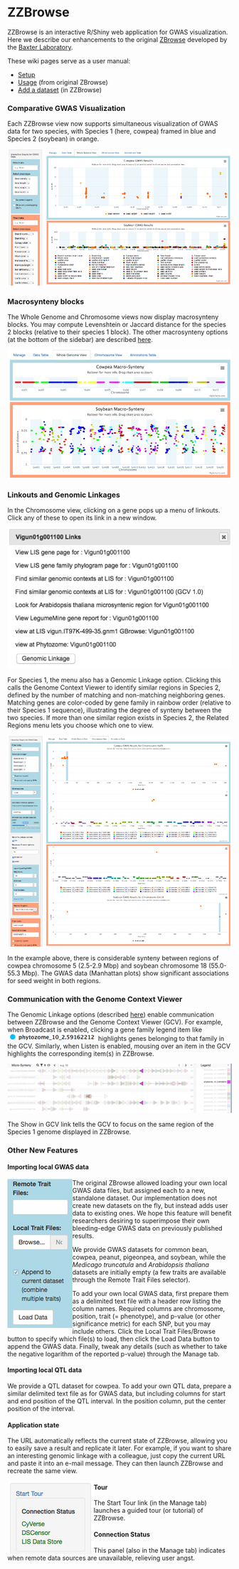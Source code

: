 # ZZBrowse

ZZBrowse is an interactive R/Shiny web application for GWAS visualization. Here we describe our enhancements to the original [ZBrowse](https://github.com/baxterlabZbrowse/ZBrowse) developed by the [Baxter Laboratory](https://www.baxterlab.org/untitled-cqi0).

These wiki pages serve as a user manual:

- [Setup](https://github.com/legumeinfo/ZZBrowse/wiki/Setup)
- [Usage](https://github.com/legumeinfo/ZZBrowse/wiki/Usage-(from-original-ZBrowse)) (from original ZBrowse)
- [Add a dataset](https://github.com/legumeinfo/ZZBrowse/wiki/Add-a-dataset) (in ZZBrowse)

### Comparative GWAS Visualization

Each ZZBrowse view now supports simultaneous visualization of GWAS data for two species, with Species 1 (here, cowpea) framed in blue and Species 2 (soybean) in orange.

![whole-genome-gwas](img/whgen.png)

### Macrosynteny blocks

The Whole Genome and Chromosome views now display macrosynteny blocks. You may compute Levenshtein or Jaccard distance for the species 2 blocks (relative to their species 1 block). The other macrosynteny options (at the bottom of the sidebar) are described [here](https://github.com/legumeinfo/ZZBrowse/wiki/Macro-Synteny-options).

![macrosynteny](img/macrosynteny.png)

### Linkouts and Genomic Linkages

In the Chromosome view, clicking on a gene pops up a menu of linkouts. Click any of these to open its link in a new window.

![linkouts](img/linkouts.png)

For Species 1, the menu also has a Genomic Linkage option. Clicking this calls the Genome Context Viewer to identify similar regions in Species 2, defined by the number of matching and non-matching neighboring genes. Matching genes are color-coded by gene family in rainbow order (relative to their Species 1 sequence), illustrating the degree of synteny between the two species. If more than one similar region exists in Species 2, the Related Regions menu lets you choose which one to view.

![chromosome-gwas](img/chrom.png)

In the example above, there is considerable synteny between regions of cowpea chromosome 5 (2.5-2.9 Mbp) and soybean chromosome 18 (55.0-55.3 Mbp). The GWAS data (Manhattan plots) show significant associations for seed weight in both regions.

### Communication with the Genome Context Viewer

The Genomic Linkage options (described [here](https://github.com/legumeinfo/ZZBrowse/wiki/Genomic-Linkage-options)) enable communication between ZZBrowse and the Genome Context Viewer (GCV). For example, when Broadcast is enabled, clicking a gene family legend item like ![gene-family-legend](img/phytozome_10_2.59162212.png) highlights genes belonging to that family in the GCV. Similarly, when Listen is enabled, mousing over an item in the GCV highlights the corresponding item(s) in ZZBrowse.

![genomic-linkage](img/gcv.png)

The Show in GCV link tells the GCV to focus on the same region of the Species 1 genome displayed in ZZBrowse.

### Other New Features

#### Importing local GWAS data

<img src="img/load-data.png" align=left> The original ZBrowse allowed loading your own local GWAS data files, but assigned each to a new, standalone dataset. Our implementation does not create new datasets on the fly, but instead adds user data to existing ones. We hope this feature will benefit researchers desiring to superimpose their own bleeding-edge GWAS data on previously published results.

We provide GWAS datasets for common bean, cowpea, peanut, pigeonpea, and soybean, while the _Medicago truncatula_ and _Arabidopsis thaliana_ datasets are initially empty (a few traits are available through the Remote Trait Files selector).

To add your own local GWAS data, first prepare them as a delimited text file with a header row listing the column names. Required columns are chromosome, position, trait (= phenotype), and p-value (or other significance metric) for each SNP, but you may include others. Click the Local Trait Files/Browse button to specify which file(s) to load, then click the Load Data button to append the GWAS data. Finally, tweak any details (such as whether to take the negative logarithm of the reported p-value) through the Manage tab.

#### Importing local QTL data

We provide a QTL dataset for cowpea. To add your own QTL data, prepare a similar delimited text file as for GWAS data, but including columns for start and end position of the QTL interval. In the position column, put the center position of the interval.

#### Application state

The URL automatically reflects the current state of ZZBrowse, allowing you to easily save a result and replicate it later. For example, if you want to share an interesting genomic linkage with a colleague, just copy the current URL and paste it into an e-mail message. They can then launch ZZBrowse and recreate the same view.

<img src="img/sidebar.png" align=left>

#### Tour

The Start Tour link (in the Manage tab) launches a guided tour (or tutorial) of ZZBrowse.

#### Connection Status

This panel (also in the Manage tab) indicates when remote data sources are unavailable, relieving user angst.
